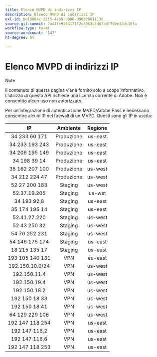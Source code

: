 ```yaml
---
title: Elenco MVPD di indirizzi IP
description: Elenco MVPD di indirizzi IP
exl-id: be18084c-22f5-47b5-b088-d9032681113d
source-git-commit: 7a44fc9254171f2e3063d3d67cdf790e12dc10fa
workflow-type: tm+mt
source-wordcount: '147'
ht-degree: 0%

---
```


# Elenco MVPD di indirizzi IP

>[!NOTE]
>
>Il contenuto di questa pagina viene fornito solo a scopo informativo. L’utilizzo di questa API richiede una licenza corrente di Adobe. Non è consentito alcun uso non autorizzato.

Per un’integrazione di autenticazione MVPD/Adobe Pass è necessario consentire alcuni IP nel firewall di un MVPD. Questi sono gli IP in uscita:

| IP | Ambiente | Regione |
| :-------------: | :---------: | :-----: |
| 34 233 60 171 | Produzione | us-east |
| 34 233 163 243 | Produzione | us-east |
| 34 206 195 149 | Produzione | us-east |
| 34 198 39 14 | Produzione | us-east |
| 35 162 207 100 | Produzione | us-west |
| 34 212 224 47 | Produzione | us-west |
| 52 27 200 183 | Staging | us-west |
| 52.37.19.205 | Staging | us-wst |
| 34 193 92,8 | Staging | us-east |
| 35 174 195 14 | Staging | us-east |
| 52.41.27.220 | Staging | us-west |
| 52 43 250 32 | Staging | us-west |
| 54 70 252 231 | Staging | us-west |
| 54 146 175 174 | Staging | us-east |
| 18 215 135 17 | Staging | us-east |
| 193 105 140 131 | VPN | eu-east |
| 192.150.10.0/24 | VPN | us-west |
| 192.150.11.4 | VPN | us-west |
| 192.150.19.4 | VPN | us-west |
| 192.150.18.2 | VPN | us-west |
| 192 150 18 33 | VPN | us-west |
| 192 150 18 41 | VPN | us-west |
| 64 129 229 106 | VPN | us-west |
| 192 147 118 254 | VPN | us-east |
| 192 147 118,2 | VPN | us-east |
| 192 147 118,6 | VPN | us-east |
| 192 147 118 253 | VPN | us-east |
